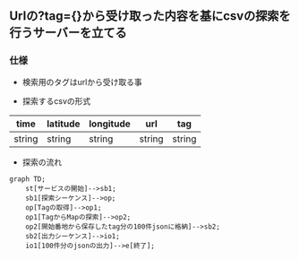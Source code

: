 ## Urlの?tag={}から受け取った内容を基にcsvの探索を行うサーバーを立てる

### 仕様
- 検索用のタグはurlから受け取る事

- 探索するcsvの形式

time|latitude|longitude|url|tag
----|----|----|----|----
string|string|string|string|string

- 探索の流れ

```mermaid
graph TD;
    st[サービスの開始]-->sb1;
    sb1[探索シーケンス]-->op;
    op[Tagの取得]-->op1;
    op1[TagからMapの探索]-->op2;
    op2[開始番地から保存したtag分の100件jsonに格納]-->sb2;
    sb2[出力シーケンス]-->io1;
    io1[100件分のjsonの出力]-->e[終了];
```
